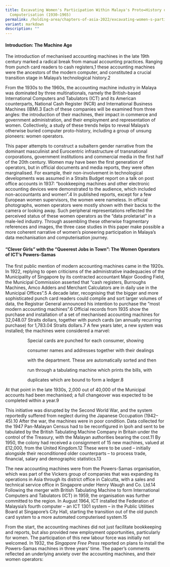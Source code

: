 ```yaml
---
title: Excavating Women's Participation Within Malaya's Proto=History of
  Computerisation (1930–1965)
permalink: /holding-area/chapters-of-asia-2022/excavating-women-s-participation/
variant: markdown
description: ""
---
```

#### **Introduction: The Machine Age**
The introduction of mechanised accounting machines in the late 19th century marked a radical break from manual accounting practices. Ranging from punch card readers to cash registers,1 these accounting machines were the ancestors of the modern computer, and constituted a crucial transition stage in Malaya’s technological history.2

From the 1930s to the 1960s, the accounting machine industry in Malaya was dominated by three multinationals, namely the British-based International Computers and Tabulators (ICT) and its American counterparts, National Cash Register (NCR) and International Business Machines (IBM).3 Each of these companies will be examined from three angles: the introduction of their machines, their impact in commerce and
government administration, and their employment and representation
of women. Collectively, a study of these trends helps to reveal Malaya’s
otherwise buried computer proto-history, including a group of unsung
pioneers: women operators.

This paper attempts to construct a subaltern gender narrative from
the dominant masculinist and Eurocentric infrastructure of transnational
corporations, government institutions and commercial media in the first
half of the 20th century. Women may have been the first generation of
operators, but in official documents and media reports, they were often
marginalised. For example, their non-involvement in technological
developments was assumed in a Straits Budget report on a talk on post office
accounts in 1937: “bookkeeping machines and other electronic accounting
devices were demonstrated to the audience, which included non-accountants
and women”.4 In published reports, except for a few European women
supervisors, the women were nameless. In official photographs, women
operators were mostly shown with their backs to the camera or looking
away. Such peripheral representations reflected the perceived status of
these women operators as the “data proletariat” in a male-led industry.
Through assembling these otherwise fragmentary references and images,
the three case studies in this paper make possible a more coherent narrative
of women’s pioneering participation in Malaya’s data mechanisation and
computerisation journey.

#### **“Clever Girls” with the “Queerest Jobs in Town”: The Women Operators of ICT’s Powers-Samas**

The first public mention of modern accounting machines came in the 1920s.
In 1922, replying to open criticisms of the administrative inadequacies of
the Municipality of Singapore by its contracted accountant Major Gooding
Field, the Municipal Commission asserted that “cash registers, Burroughs
Machines, Amco Adders and Merchant Calculators are in daily use in the
Municipal Offices”.5 A decade later, recognising that the bigger and more
sophisticated punch card readers could compile and sort larger volumes of data, the Registrar General announced his intention to purchase the “most
modern accounting machines”.6 Official records from 1935 show the purchase
and installation of a set of mechanised accounting machines for 32,048.07
Straits dollars, together with punch cards (an annually recurring purchase)
for 1,783.04 Straits dollars.7 A few years later, a new system was installed; the
machines were considered a marvel:

     Special cards are punched for each consumer, 
showing

     consumer names and addresses together with their dealings

     with the department. These are automatically sorted and then

     run through a tabulating machine which prints the bills, with

     duplicates which are bound to form a ledger.8

At that point in the late 1930s, 2,000 out of 40,000 of the Municipal
accounts had been mechanised; a full changeover was expected to be
completed within a year.9

This initiative was disrupted by the Second World War, and the system
reportedly suffered from neglect during the Japanese Occupation (1942–45).10
After the war, the machines were in poor condition. Data collected for the
1947 Pan-Malayan Census had to be reconfigured in Ipoh and sent to be
tabulated by the British Tabulating Machine Company in Britain under
the control of the Treasury, with the Malayan authorities bearing the
cost.11 By 1950, the colony had received a consignment of 15 new machines, valued at £12,000, from the United Kingdom.12 These were to be used –
initially alongside their reconditioned older counterparts – to process trade,
financial, salary and demographic statistics.13

The new accounting machines were from the Powers-Samas
organisation, which was part of the Vickers group of companies that was
expanding its operations in Asia through its district office in Calcutta, with
a sales and technical service office in Singapore under Henry Waugh and
Co. Ltd.14 Following the merger with British Tabulating Machine to form
International Computers and Tabulators (ICT) in 1959, the organisation
was further committed to the region. In August 1964, ICT installed the
Federation of Malaysia’s fourth computer – an ICT 1301 system – in the
Public Utilities Board at Singapore’s City Hall, starting the transition out of
the old punch card system to a more automated computerised system.15

From the start, the accounting machines did not just facilitate
bookkeeping and reports, but also provided new employment opportunities,
particularly for women. The participation of this new labour force was
initially not welcomed. In 1932, the <i>Singapore Free Press</i> reported on plans
to install the Powers-Samas machines in three years’ time. The paper’s
comments reflected an underlying anxiety over the accounting machines,
and their women operators:






